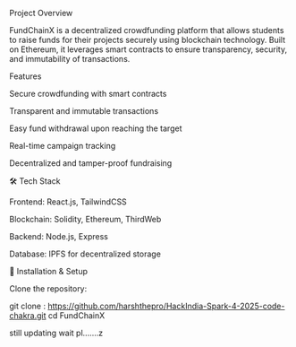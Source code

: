  Project Overview

FundChainX is a decentralized crowdfunding platform that allows students to raise funds for their projects securely using blockchain technology. Built on Ethereum, it leverages smart contracts to ensure transparency, security, and immutability of transactions.

 Features

Secure crowdfunding with smart contracts

Transparent and immutable transactions

Easy fund withdrawal upon reaching the target

Real-time campaign tracking

Decentralized and tamper-proof fundraising

🛠 Tech Stack

Frontend: React.js, TailwindCSS

Blockchain: Solidity, Ethereum, ThirdWeb

Backend: Node.js, Express

Database: IPFS for decentralized storage

🔧 Installation & Setup

Clone the repository:

git clone : https://github.com/harshthepro/HackIndia-Spark-4-2025-code-chakra.git
cd FundChainX

still updating wait pl.......z
